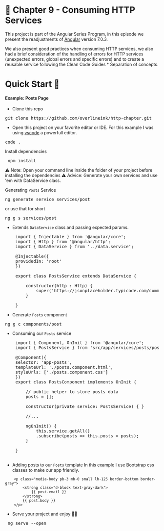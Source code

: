 # 📖 Chapter 9 - Consuming HTTP Services

This project is part of the Angular Series Program, in this episode we present the readjustments of [Angular](https://angular.io) version 7.0.3.

We also present good practices when consuming HTTP services, we also had a brief consideration of the handling of errors for HTTP services (unexpected errors, global errors and specific errors) and to create a reusable service following the Clean Code Guides * Separation of concepts.

# Quick Start 🚀

#### Example: Posts Page

* Clone this repo
<pre>git clone https://github.com/overlineink/http-chapter.git</pre>

* Open this project on your favorite editor or IDE. For this example I was using [vscode](https://code.visualstudio.com/) a powerfull editor.
<pre>code . </pre>

Install dependencies
<pre> npm install </pre>

⚠ Note: Open your command line inside the folder of your project before installing the dependencies
⚠ Advice: Generate your own services and use 'em with DataService class.

Generating `Posts` Service
<pre>ng generate service services/post</pre> or use that for short  <pre>ng g s services/post</pre>

* Extends `DataService` class and passing expected params. 

<pre lang=typescript>
    import { Injectable } from '@angular/core';
    import { Http } from '@angular/http';
    import { DataService } from '../data.service';
    
    @Injectable({
    providedIn: 'root'
    })
    
    export class PostsService extends DataService {
    
        constructor(http : Http) {
            super('https://jsonplaceholder.typicode.com/comments', http);
        }

    }
</pre>

* Generate `Posts` component

<pre>ng g c components/post</pre>

* Consuming our `Posts` service

<pre lang=typescript>
    import { Component, OnInit } from '@angular/core';
    import { PostsService } from 'src/app/services/posts/posts.service';

    @Component({
    selector: 'app-posts',
    templateUrl: './posts.component.html',
    styleUrls: ['./posts.component.css']
    })
    export class PostsComponent implements OnInit {

        // public helper to store posts data
        posts = [];

        constructor(private service: PostsService) { }

        //...

        ngOnInit() {
            this.service.getAll()
            .subscribe(posts => this.posts = posts);
        }

    }

</pre>

* Adding posts to our `Posts` template
In this example I use Bootstrap css classes to make our app friendly.

```
    <p class="media-body pb-3 mb-0 small lh-125 border-bottom border-gray">
        <strong class="d-block text-gray-dark">
            {{ post.email }}
        </strong>
        {{ post.body }}
    </p>
```

* Serve your project and enjoy 🐱‍👓

<pre> ng serve --open </pre>